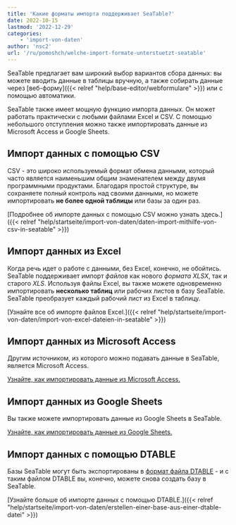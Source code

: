 ```yaml
---
title: 'Какие форматы импорта поддерживает SeaTable?'
date: 2022-10-15
lastmod: '2022-12-29'
categories:
    - 'import-von-daten'
author: 'nsc2'
url: '/ru/pomoshch/welche-import-formate-unterstuetzt-seatable'
---
```


SeaTable предлагает вам широкий выбор вариантов сбора данных: вы можете вводить данные в таблицы вручную, а также собирать данные через [веб-форму]({{< relref "help/base-editor/webformulare" >}}) или с помощью автоматики.

SeaTable также имеет мощную функцию импорта данных. Он может работать практически с любыми файлами Excel и CSV. С помощью небольшого отступления можно также импортировать данные из Microsoft Access и Google Sheets.

## Импорт данных с помощью CSV

CSV - это широко используемый формат обмена данными, который часто является наименьшим общим знаменателем между двумя программными продуктами. Благодаря простой структуре, вы сохраняете полный контроль над своими данными, но можете импортировать **не более одной таблицы** или базы за один раз.

[Подробнее об импорте данных с помощью CSV можно узнать здесь.]({{< relref "help/startseite/import-von-daten/daten-import-mithilfe-von-csv-in-seatable" >}})

## Импорт данных из Excel

Когда речь идет о работе с данными, без Excel, конечно, не обойтись. SeaTable поддерживает импорт _файлов_ как нового _формата_ _XLSX_, так и старого _XLS_. Используя файлы Excel, вы также можете одновременно импортировать **несколько таблиц** или рабочих листов в базу SeaTable. SeaTable преобразует каждый рабочий лист из Excel в таблицу.

[Узнайте все об импорте файлов Excel.]({{< relref "help/startseite/import-von-daten/import-von-excel-dateien-in-seatable" >}})

## Импорт данных из Microsoft Access

Другим источником, из которого можно подавать данные в SeaTable, является Microsoft Access.

[Узнайте, как импортировать данные из Microsoft Access.](https://seatable.io/ru/docs/import-von-daten/daten-import-aus-microsoft-access-in-seatable/)

## Импорт данных из Google Sheets

Вы также можете импортировать данные из Google Sheets в SeaTable.

[Узнайте, как импортировать данные из Google Sheets.](https://seatable.io/ru/docs/import-von-daten/daten-import-aus-google-sheets-in-seatable/)

## Импорт данных с помощью DTABLE

Базы SeaTable могут быть экспортированы в [формат файла DTABLE](https://seatable.io/ru/docs/expertenwissen/dtable-dateiformat/) - и с таким файлом DTABLE вы, конечно, можете снова создать базу в SeaTable.

[Узнайте больше об импорте данных с помощью DTABLE.]({{< relref "help/startseite/import-von-daten/erstellen-einer-base-aus-einer-dtable-datei" >}})
